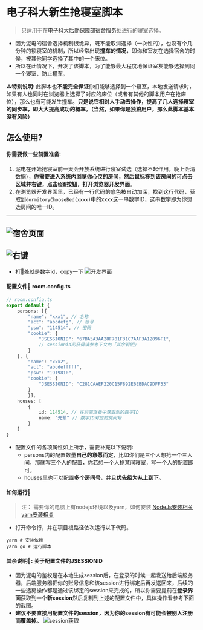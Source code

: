 # 电子科大新生抢寝室脚本
> 只适用于在[电子科大后勤保障部宿舍服务](https://hq.uestc.edu.cn/dormitory/dormitoryOnlineChooseRoom/index)处进行的寝室选择。

* 因为泥电的宿舍选择机制很诡异，既不能取消选择（一次性的），也没有个几分钟的锁寝室的机制，所以经常出现**撞车的情况**，即你和室友在选择宿舍的时候，被其他同学选择了其中的一个床位。
* 所以在此情况下，开发了该脚本，为了能够最大程度地保证室友能够选择到同一个寝室，防止撞车。

⚠️**特别说明**: 此脚本也**不能完全保证**你们能够选择到一个寝室，本地发送请求时，如果有人也同时在浏览器上选择了对应的床位（或者有其他的脚本用户在抢床位），那么也有可能发生撞车。**只是说它相对人手动去操作，提高了几人选择寝室的同步率，即大大提高成功的概率。（当然，如果你是独狼用户，那么此脚本基本没有风险）**

## 怎么使用?
#### 你需要做一些前置准备:
1. 泥电在开始抢寝室前一天会开放系统进行寝室试选（选择不起作用，晚上会清数据），**你需要进入系统内浏览你心仪的房间，然后鼠标移到该房间的可点击区域并右键，点击`检查`按钮，打开浏览器开发界面**。
2. 在浏览器开发界面里，已经有一行代码的底色被自动加深，找到这行代码，获取到`dormitoryChooseBed(xxxx)`中的xxxx这一串数字ID，这串数字即为你想选房间的唯一ID。

---
![宿舍页面](https://lao-lan-go.oss-cn-beijing.aliyuncs.com/blog/CA0D2CB1-8ECC-4F52-AD93-398B24592877.png)
---

![右键](https://lao-lan-go.oss-cn-beijing.aliyuncs.com/blog/9F368D3A-9A52-4946-9B78-3CB06EEDEDC9.png)
---
- 打🐎处就是数字id，copy一下
![开发界面](https://lao-lan-go.oss-cn-beijing.aliyuncs.com/blog/D38661C5-736D-465A-B352-B6D790FFC3D0.png)

#### 配置文件📃 room.config.ts
```ts
// room.config.ts
export default {
    persons: [{
        "name": "xxx1", // 名称
        "act": "abcdefg", // 账号
        "psw": "114514", // 密码
        "cookie": {
            "JSESSIONID": "67BA5A3AA28F701F31C7AAF3A12096F1", 
            // sessionid的获得请参考下文的「其余说明」
        }
    }, {
        "name": "xxx2",
        "act": "abcdefffff",
        "psw": "1919810",
        "cookie": {
            "JSESSIONID": "C281CAAEF220C15F892E6EBDAC9DFF53"
        }
        }],
    houses: [
        {
            id: 114514, // 在前置准备中获取到的数字ID
            name: "先辈" // 数字ID对应的房间号
        }
    ]
}
```
* 配置文件的各项属性如上所示，需要补充以下说明:
  * persons内的配置数量**自己的意愿而定**，比如你们是三个人想抢一个三人间，那就写三个人的配置，你若想一个人抢某间寝室，写一个人的配置即可。
  * houses里也可以配置**多个房间号**，并且**优先级为从上到下**。

#### 如何运行🏃
> 注： 需要你的电脑上有nodejs环境以及yarn，如何安装 [NodeJs安装相关](https://nodejs.org/en/) [yarn安装相关](https://yarnpkg.com/)

* 打开命令行，并在项目根路径依次运行以下代码。
```shell
yarn # 安装依赖
yarn go # 运行脚本
```


#### 其余说明📖: 关于配置文件的JSESSIONID
* 因为泥电的鉴权是在本地生成session后，在登录的时候一起发送给后端服务器，后端服务器把你的账号信息和该session进行绑定后再发送回来，后续的一些选房操作都是通过该绑定的session来完成的，所以你需要提前在**登录界面**获取到一个**新session**然后复制到上述的配置文件中，具体操作看参考下面的截图。
* **建议不要直接用配置文件的session，因为你的session有可能会被别人注册而覆盖掉。**
![session获取](https://lao-lan-go.oss-cn-beijing.aliyuncs.com/blog/597A1AB6-7B71-4052-8410-631DAAEE949C.png)